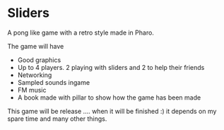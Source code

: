 Sliders
=======

A pong like game with a retro style made in Pharo.

The game will have

- Good graphics 
- Up to 4 players. 2 playing with sliders and 2 to help their friends
- Networking
- Sampled sounds ingame
- FM music
- A book made with pillar to show how the game has been made

This game will be release .... when it will be finished :) it depends on my spare time and many other things.
